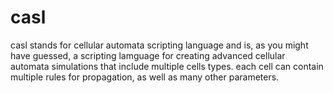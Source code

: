 # casl
casl stands for cellular automata scripting language and is, as you might have guessed, a scripting lamguage for creating advanced cellular automata simulations that include multiple cells types. each cell can contain multiple rules for propagation, as well as many other parameters.
